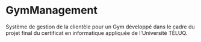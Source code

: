# GymManagement
Système de gestion de la clientèle pour un Gym développé dans le cadre du projet final du certificat en informatique appliquée de l'Université TÉLUQ.
